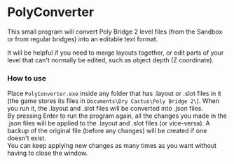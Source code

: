 # PolyConverter

This small program will convert Poly Bridge 2 level files (from the Sandbox or from regular bridges)
into an editable text format.

It will be helpful if you need to merge layouts together, or edit parts of your level
that can't normally be edited, such as object depth (Z coordinate).


### How to use

Place `PolyConverter.exe` inside any folder that has .layout or .slot files in it
(the game stores its files in `Documents\Dry Cactus\Poly Bridge 2\`).
When you run it, the .layout and .slot files will be converted into .json files.  
By pressing Enter to run the program again, all the changes you made in the .json files
will be applied to the .layout and .slot files (or vice-versa).
A backup of the original file (before any changes) will be created if one doesn't exist.  
You can keep applying new changes as many times as you want without having to close the window.
    
